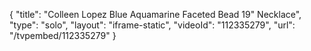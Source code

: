{
    "title": "Colleen Lopez Blue Aquamarine Faceted Bead 19\" Necklace",
    "type": "solo",
    "layout": "iframe-static",
    "videoId": "112335279",
    "url": "\/tvpembed\/112335279"
}